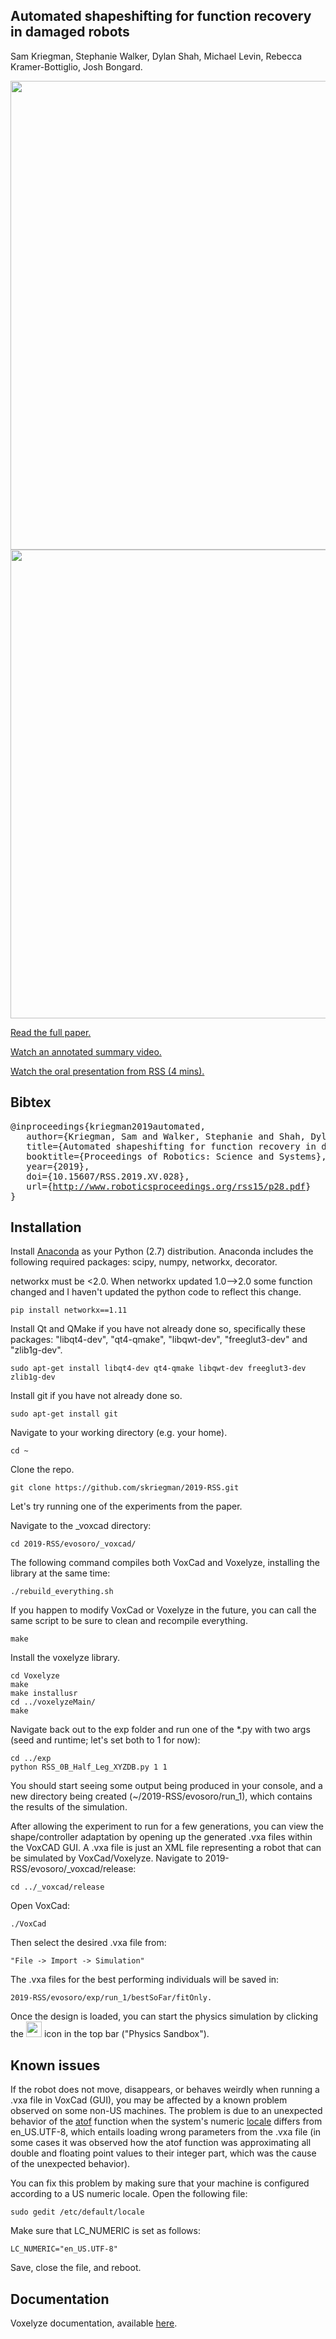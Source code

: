 Automated shapeshifting for function recovery in damaged robots
--------------------
Sam Kriegman, Stephanie Walker, Dylan Shah, Michael Levin, Rebecca Kramer-Bottiglio, Josh Bongard.<br>

<img src="https://github.com/skriegman/2019-RSS/blob/master/misc/teaserA.png" width="750"> <br>
<img src="https://github.com/skriegman/2019-RSS/blob/master/misc/teaserB.png" width="750">

<a href="http://www.roboticsproceedings.org/rss15/p28.pdf">Read the full paper.</a>

<a href="https://youtu.be/fFIDz8maVh0">Watch an annotated summary video.</a>

<a href="https://youtu.be/stYJ1Miesk4">Watch the oral presentation from RSS (4 mins).</a>


Bibtex
------------
<pre>
@inproceedings{kriegman2019automated,
&nbsp;&nbsp; author={Kriegman, Sam and Walker, Stephanie and Shah, Dylan and Levin, Michael and Kramer-Bottiglio, Rebecca and Bongard, Josh},
&nbsp;&nbsp; title={Automated shapeshifting for function recovery in damaged robots},
&nbsp;&nbsp; booktitle={Proceedings of Robotics: Science and Systems},
&nbsp;&nbsp; year={2019},
&nbsp;&nbsp; doi={10.15607/RSS.2019.XV.028},
&nbsp;&nbsp; url={<a href="http://www.roboticsproceedings.org/rss15/p28.pdf">http://www.roboticsproceedings.org/rss15/p28.pdf</a>}
}
</pre>


Installation
------------

Install [Anaconda](https://docs.continuum.io/anaconda/install#) as your Python (2.7) distribution. Anaconda includes the following required packages: scipy, numpy, networkx, decorator.

networkx must be <2.0. When networkx updated 1.0-->2.0 some function changed and I haven't updated the python code to reflect this change.

    pip install networkx==1.11


Install Qt and QMake if you have not already done so, specifically these packages: "libqt4-dev", "qt4-qmake", "libqwt-dev", "freeglut3-dev" and "zlib1g-dev".

    sudo apt-get install libqt4-dev qt4-qmake libqwt-dev freeglut3-dev zlib1g-dev


Install git if you have not already done so.

    sudo apt-get install git

Navigate to your working directory (e.g. your home).

    cd ~

Clone the repo.

    git clone https://github.com/skriegman/2019-RSS.git

Let's try running one of the experiments from the paper.

Navigate to the _voxcad directory:

    cd 2019-RSS/evosoro/_voxcad/

The following command compiles both VoxCad and Voxelyze, installing the library at the same time:

    ./rebuild_everything.sh

If you happen to modify VoxCad or Voxelyze in the future, you can call the same script to be sure to clean and recompile everything. 

    make

Install the voxelyze library.

    cd Voxelyze
    make
    make installusr
    cd ../voxelyzeMain/
    make

Navigate back out to the exp folder and run one of the *.py with two args (seed and runtime; let's set both to 1 for now):
    
    cd ../exp
    python RSS_0B_Half_Leg_XYZDB.py 1 1

You should start seeing some output being produced in your console, and a new directory being created (~/2019-RSS/evosoro/run_1), which contains the results of the simulation.


After allowing the experiment to run for a few generations, you can view the shape/controller adaptation by opening up the generated .vxa files within the VoxCAD GUI. A .vxa file is just an XML file representing a robot that can be simulated by VoxCad/Voxelyze.
Navigate to 2019-RSS/evosoro/_voxcad/release:
    
    cd ../_voxcad/release
    
Open VoxCad:

    ./VoxCad

Then select the desired .vxa file from:

    "File -> Import -> Simulation"

The .vxa files for the best performing individuals will be saved in:

    2019-RSS/evosoro/exp/run_1/bestSoFar/fitOnly.

Once the design is loaded, you can start the physics simulation by clicking the <img src="https://github.com/skriegman/2019-RSS/blob/master/evosoro/_voxcad/VoxCad/Icons/Sandbox.png" height="25" width="25"> icon in the top bar ("Physics Sandbox").


Known issues
--------

If the robot does not move, disappears, or behaves weirdly when running a .vxa file in VoxCad (GUI), you may be affected by a known problem observed on some non-US machines.
The problem is due to an unexpected behavior of the <a href="http://www.cplusplus.com/reference/cstdlib/atof/">atof</a> function when the system's numeric <a href="https://en.wikipedia.org/wiki/Locale_(computer_software)">locale</a> differs from en_US.UTF-8, which entails loading wrong parameters from the .vxa file (in some cases it was observed how the atof function was approximating all double and floating point values to their integer part, which was the cause of the unexpected behavior).

You can fix this problem by making sure that your machine is configured according to a US numeric locale.
Open the following file:

    sudo gedit /etc/default/locale

Make sure that LC_NUMERIC is set as follows:

    LC_NUMERIC="en_US.UTF-8"

Save, close the file, and reboot.


Documentation
-------------

Voxelyze documentation, available [here](http://jonhiller.github.io/Voxelyze/annotated.html).


